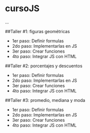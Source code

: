 # cursoJS
 ...

 ##Taller #1: figuras geométricas

 - 1er paso: Definir formulas
 - 2do paso: Implementarlas en JS
 - 3er paso: Crear funciones
 - 4to paso: Integrar JS con HTML

 ##Taller #2: porcentajes y descuentos

 - 1er paso: Definir formulas
 - 2do paso: Implementarlas en JS
 - 3er paso: Crear funciones
 - 4to paso: Integrar JS con HTML

 ##Taller #3: promedio, mediana y moda

 - 1er paso: Definir formulas
 - 2do paso: Implementarlas en JS
 - 3er paso: Crear funciones
 - 4to paso: Integrar JS con HTML